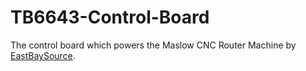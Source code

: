 # TB6643-Control-Board
The control board which powers the Maslow CNC Router Machine by
[EastBaySource](https://www.eastbaysource.com).

[](https://github.com/EBS-Maslow/TB6643-Control-Board/blob/main/Shield_v1.5b.jpg)
